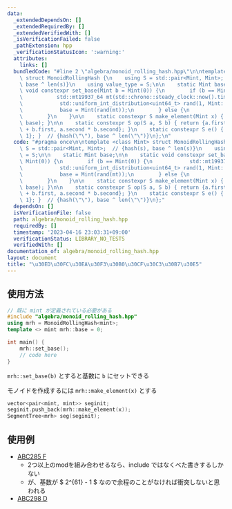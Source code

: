 ```yaml
---
data:
  _extendedDependsOn: []
  _extendedRequiredBy: []
  _extendedVerifiedWith: []
  _isVerificationFailed: false
  _pathExtension: hpp
  _verificationStatusIcon: ':warning:'
  attributes:
    links: []
  bundledCode: "#line 2 \"algebra/monoid_rolling_hash.hpp\"\n\ntemplate <class Mint>\
    \ struct MonoidRollingHash {\n    using S = std::pair<Mint, Mint>;  // {hash(s),\
    \ base ^ len(s)}\n    using value_type = S;\n\n    static Mint base;\n\n    static\
    \ void constexpr set_base(Mint b = Mint(0)) {\n        if (b == Mint(0)) {\n \
    \           std::mt19937_64 mt(std::chrono::steady_clock::now().time_since_epoch().count());\n\
    \            std::uniform_int_distribution<uint64_t> rand(1, Mint::mod() - 1);\n\
    \            base = Mint(rand(mt));\n        } else {\n            base = b;\n\
    \        }\n    }\n\n    static constexpr S make_element(Mint x) { return make_pair(x,\
    \ base); }\n\n    static constexpr S op(S a, S b) { return {a.first * b.second\
    \ + b.first, a.second * b.second}; }\n    static constexpr S e() { return {0,\
    \ 1}; }  // {hash(\"\"), base ^ len(\"\")}\n};\n"
  code: "#pragma once\n\ntemplate <class Mint> struct MonoidRollingHash {\n    using\
    \ S = std::pair<Mint, Mint>;  // {hash(s), base ^ len(s)}\n    using value_type\
    \ = S;\n\n    static Mint base;\n\n    static void constexpr set_base(Mint b =\
    \ Mint(0)) {\n        if (b == Mint(0)) {\n            std::mt19937_64 mt(std::chrono::steady_clock::now().time_since_epoch().count());\n\
    \            std::uniform_int_distribution<uint64_t> rand(1, Mint::mod() - 1);\n\
    \            base = Mint(rand(mt));\n        } else {\n            base = b;\n\
    \        }\n    }\n\n    static constexpr S make_element(Mint x) { return make_pair(x,\
    \ base); }\n\n    static constexpr S op(S a, S b) { return {a.first * b.second\
    \ + b.first, a.second * b.second}; }\n    static constexpr S e() { return {0,\
    \ 1}; }  // {hash(\"\"), base ^ len(\"\")}\n};"
  dependsOn: []
  isVerificationFile: false
  path: algebra/monoid_rolling_hash.hpp
  requiredBy: []
  timestamp: '2023-04-16 23:03:31+09:00'
  verificationStatus: LIBRARY_NO_TESTS
  verifiedWith: []
documentation_of: algebra/monoid_rolling_hash.hpp
layout: document
title: "\u30ED\u30FC\u30EA\u30F3\u30B0\u30CF\u30C3\u30B7\u30E5"
---
```


## 使用方法

```cpp
// 既に mint が定義されている必要がある
#include "algebra/monoid_rolling_hash.hpp"
using mrh = MonoidRollingHash<mint>;
template <> mint mrh::base = 0;

int main() {
    mrh::set_base();
    // code here
}
```

`mrh::set_base(b)` とすると基数に `b` にセットできる

モノイドを作成するには `mrh::make_element(x)` とする

```cpp
vector<pair<mint, mint>> seginit;
seginit.push_back(mrh::make_element(x));
SegmentTree<mrh> seg(seginit);
```

## 使用例

- [ABC285 F](https://atcoder.jp/contests/abc285/tasks/abc285_f)
    - 2つ以上のmodを組み合わせるなら、include ではなくべた書きするしかない
    - が、基数が $ 2^{61} - 1 $ なので余程のことがなければ衝突しないと思われる
- [ABC298 D](https://atcoder.jp/contests/abc298/submissions/40706415)
